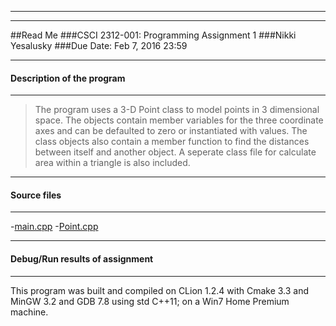 *******************************************************
*******************************************************

##Read Me
###CSCI 2312-001: Programming Assignment 1
###Nikki Yesalusky
###Due Date: Feb 7, 2016 23:59

*******************************************************

####  Description of the program
*******************************************************
>The program uses a 3-D Point class to model points in 3 dimensional space.
The objects contain member variables for the three coordinate axes and can be
defaulted to zero or instantiated with values. The class objects also contain
a member function to find the distances between itself and another object.
A seperate class file for calculate area within a triangle is also included.

*******************************************************

####  Source files
*******************************************************
-[main.cpp](...blob/master/main.cpp)
-[Point.cpp](...blob/master/Point.cpp)


*******************************************************

####  Debug/Run results of assignment
*******************************************************

This program was built and compiled on CLion 1.2.4 with
Cmake 3.3 and MinGW 3.2 and GDB 7.8 using std C++11; on
a Win7 Home Premium machine.